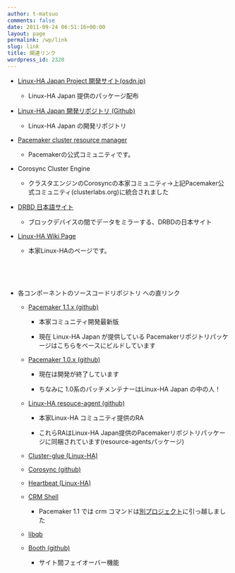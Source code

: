 ```yaml
---
author: t-matsuo
comments: false
date: 2011-09-24 06:51:16+00:00
layout: page
permalink: /wp/link
slug: link
title: 関連リンク
wordpress_id: 2328
---
```



	
  * [Linux-HA Japan Project 開発サイト(osdn.jp)](http://osdn.jp/projects/linux-ha/)

	
    * Linux-HA Japan 提供のパッケージ配布




	
  * [Linux-HA Japan 開発リポジトリ (Github)](https://github.com/linux-ha-japan)

	
    * Linux-HA Japan の開発リポジトリ




	
  * [Pacemaker cluster resource manager](http://clusterlabs.org/)

	
    * Pacemakerの公式コミュニティです。




	
  * Corosync Cluster Engine

	
    * クラスタエンジンのCorosyncの本家コミュニティ→上記Pacemaker公式コミュニティ(clusterlabs.org)に統合されました




	
  * [DRBD 日本語サイト](http://www.drbd.jp/)

	
    * ブロックデバイスの間でデータをミラーする、DRBDの日本サイト




	
  * [Linux-HA Wiki Page](http://www.linux-ha.org/w/index.php?title=Main_Page&setlang=ja)

	
    * 本家Linux-HAのページです。





 

 

	
  * 各コンポーネントのソースコードリポジトリ への直リンク

	
    * [Pacemaker 1.1.x (github)](https://github.com/ClusterLabs/pacemaker)

	
      * 本家コミュニティ開発最新版

	
      * 現在 Linux-HA Japan が提供している Pacemakerリポジトリパッケージはこちらをベースにビルドしています




	
    * [Pacemaker 1.0.x (github)](https://github.com/ClusterLabs/pacemaker-1.0)

	
      * 現在は開発が終了しています

	
      * ちなみに 1.0系のパッチメンテナーはLinux-HA Japan の中の人！




	
    * [Linux-HA resouce-agent (github)](https://github.com/ClusterLabs/resource-agents)

	
      * 本家Linux-HA コミュニティ提供のRA

	
      * これらRAはLinux-HA Japan提供のPacemakerリポジトリパッケージに同梱されています(resource-agentsパッケージ)




	
    * [Cluster-glue (Linux-HA)](http://hg.linux-ha.org/glue)

	
    * [Corosync (github)](https://github.com/corosync/corosync)

	
    * [Heartbeat (Linux-HA)](http://hg.linux-ha.org/dev/summary)

	
    * [CRM Shell ](http://hg.savannah.gnu.org/hgweb/crmsh/)

	
      * Pacemaker 1.1 では crm コマンドは[別プロジェクト](https://savannah.nongnu.org/projects/crmsh/)に引っ越しました




	
    * [libqb](https://github.com/ClusterLabs/libqb)

	
    * [Booth (github)](https://github.com/ClusterLabs/booth)

	
      * サイト間フェイオーバー機能








